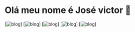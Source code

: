 #  Olá meu nome é José victor 👋


[![blog](https://img.shields.io/badge/LinkedIn-0077B5?style=for-the-badge&logo=linkedin&logoColor=white)]
[![blog](https://img.shields.io/badge/Java-ED8B00?style=for-the-badge&logo=openjdk&logoColor=white)]
[![blog](https://img.shields.io/badge/MySQL-00000F?style=for-the-badge&logo=mysql&logoColor=white)]
[![blog](	https://img.shields.io/badge/Spring-6DB33F?style=for-the-badge&logo=spring&logoColor=white)]
[![blog](https://img.shields.io/badge/MongoDB-4EA94B?style=for-the-badge&logo=mongodb&logoColor=white)]

